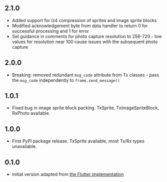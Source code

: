 ## 2.1.0

* Added support for lz4 compression of sprites and image sprite blocks
* Modified acknowledgement byte from data handler to return 0 for successful processing and 1 for error
* Set guidance in comments for photo capture resolution to 256-720 - low values for resolution near 100 cause issues with the subsequent photo capture

## 2.0.0

* Breaking: removed redundant `msg_code` attribute from Tx classes - pass the `msg_code` independently to `frame.send_message()`

## 1.0.1

* Fixed bug in image sprite block packing.
  TxSprite, TxImageSpriteBlock, RxPhoto available.

## 1.0.0

* First PyPI package release. TxSprite available, most Tx/Rx types unavailable.

## 0.1.0

* Initial version adapted from [the Flutter implementation](https://pub.dev/packages/frame_msg)
